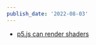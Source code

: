 ```yaml
---
publish_date: '2022-08-03'
---
```

- [p5.js can render shaders](https://editor.p5js.org/p5/sketches/3D:_basic_shader)
